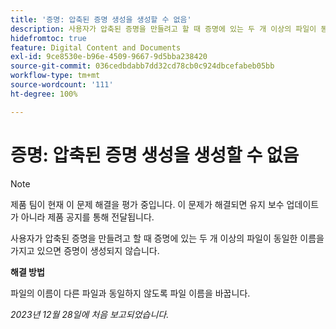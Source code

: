 ```yaml
---
title: '증명: 압축된 증명 생성을 생성할 수 없음'
description: 사용자가 압축된 증명을 만들려고 할 때 증명에 있는 두 개 이상의 파일이 동일한 이름을 가지고 있으면 증명이 생성되지 않습니다.
hidefromtoc: true
feature: Digital Content and Documents
exl-id: 9ce8530e-b96e-4509-9667-9d5bba238420
source-git-commit: 036cedbdabb7dd32cd78cb0c924dbcefabeb05bb
workflow-type: tm+mt
source-wordcount: '111'
ht-degree: 100%

---
```


# 증명: 압축된 증명 생성을 생성할 수 없음

<!--WF and WFP TOCs-->

>[!NOTE]
>
>제품 팀이 현재 이 문제 해결을 평가 중입니다. 이 문제가 해결되면 유지 보수 업데이트가 아니라 제품 공지를 통해 전달됩니다.

사용자가 압축된 증명을 만들려고 할 때 증명에 있는 두 개 이상의 파일이 동일한 이름을 가지고 있으면 증명이 생성되지 않습니다.

**해결 방법**

파일의 이름이 다른 파일과 동일하지 않도록 파일 이름을 바꿉니다.

_2023년 12월 28일에 처음 보고되었습니다._
